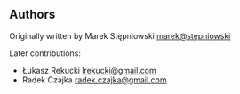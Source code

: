 Authors
-------

Originally written by Marek Stępniowski <marek@stepniowski>
	
Later contributions:

   * Łukasz Rekucki <lrekucki@gmail.com>
   * Radek Czajka <radek.czajka@gmail.com>
